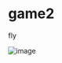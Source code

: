 # game2

fly

![image](https://github.com/user-attachments/assets/c09fedf0-b7d1-4828-a1c1-824a02c1fda4)

